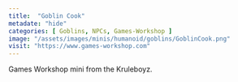 ```yaml
---
title:  "Goblin Cook"
metadate: "hide"
categories: [ Goblins, NPCs, Games-Workshop ]
image: "/assets/images/minis/humanoid/goblins/GoblinCook.png"
visit: "https://www.games-workshop.com"
---
```

Games Workshop mini from the Kruleboyz.